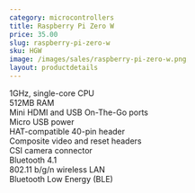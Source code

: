 ```yaml
---
category: microcontrollers
title: Raspberry Pi Zero W
price: 35.00
slug: raspberry-pi-zero-w
sku: HGW
image: /images/sales/raspberry-pi-zero-w.png
layout: productdetails
---
```

1GHz, single-core CPU <br>
512MB RAM <br>
Mini HDMI and USB On-The-Go ports <br>
Micro USB power <br>
HAT-compatible 40-pin header <br>
Composite video and reset headers <br>
CSI camera connector <br>
Bluetooth 4.1 <br>
802.11 b/g/n wireless LAN <br>
Bluetooth Low Energy (BLE) <br>
